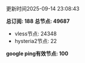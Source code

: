 更新时间2025-09-14 23:08:43

**总订阅: 188**
**总节点: 49687**
- vless节点: 24348
- hysteria2节点: 22

**google ping有效节点: 100**
